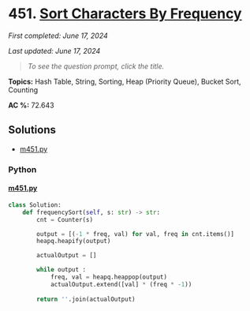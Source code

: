 # 451. [Sort Characters By Frequency](<https://leetcode.com/problems/sort-characters-by-frequency>)

*First completed: June 17, 2024*

*Last updated: June 17, 2024*


> *To see the question prompt, click the title.*

**Topics:** Hash Table, String, Sorting, Heap (Priority Queue), Bucket Sort, Counting

**AC %:** 72.643


## Solutions

- [m451.py](<../my-submissions/m451.py>)
### Python
#### [m451.py](<../my-submissions/m451.py>)
```Python
class Solution:
    def frequencySort(self, s: str) -> str:
        cnt = Counter(s)

        output = [(-1 * freq, val) for val, freq in cnt.items()]
        heapq.heapify(output)

        actualOutput = []

        while output :
            freq, val = heapq.heappop(output)
            actualOutput.extend([val] * (freq * -1))
        
        return ''.join(actualOutput)
```

